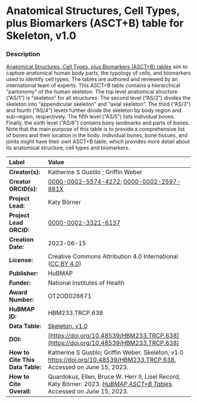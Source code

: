 # Anatomical Structures, Cell Types, plus Biomarkers (ASCT+B) table for Skeleton, v1.0

### Description
[Anatomical Structures, Cell Types, plus Biomarkers (ASCT+B) tables](https://humanatlas.io/asctb-tables) aim to capture anatomical human body parts, the typology of cells, and biomarkers used to identify cell types. The tables are authored and reviewed by an international team of experts. This ASCT+B table contains a hierarchical “partonomy” of the human skeleton. The top level anatomical structure (“AS/1”) is “skeleton” for all structures. The second level (“AS/2”) divides the skeleton into “appendicular skeleton” and “axial skeleton”. The third (“AS/3”) and fourth (“AS/4”) levels further divide the skeleton by body region and sub-region, respectively. The fifth level (“AS/5”) lists individual bones. Finally, the sixth level (“AS/6”) contains bony landmarks and parts of bones. Note that the main purpose of this table is to provide a comprehensive list of bones and their location in the body. Individual bones, bone tissues, and joints might have their own ASCT+B table, which provides more detail about its anatomical structure, cell types and biomarkers.

| Label | Value |
| :------------- |:-------------|
| **Creator(s):** | Katherine S Gustilo ; Griffin Weber |
| **Creator ORCID(s):** |[0000-0002-5574-4272](https://orcid.org/0000-0002-5574-4272); [0000-0002-2597-881X](https://orcid.org/0000-0002-2597-881X) |
| **Project Lead:** | Katy B&ouml;rner |
| **Project Lead ORCID:** | [0000-0002-3321-6137](https://orcid.org/0000-0002-3321-6137) |
| **Creation Date:** | 2023-06-15 |
| **License:** | Creative Commons Attribution 4.0 International ([CC BY 4.0](https://creativecommons.org/licenses/by/4.0/)) |
| **Publisher:** | HuBMAP |
| **Funder:** | National Institutes of Health |
| **Award Number:** | OT2OD026671 |
| **HuBMAP ID:** | HBM233.TRCP.638 |
| **Data Table:** | [Skeleton, v1.0](https://hubmapconsortium.github.io/ccf-releases/v1.4/asct-b/asct-b-vh-skeleton.csv) |
| **DOI:** | [https://doi.org/10.48539/HBM233.TRCP.638](https://doi.org/10.48539/HBM233.TRCP.638) |
| **How to Cite This Data Table:** |  Katherine S Gustilo; Griffin Weber. Skeleton, v1.0 https://doi.org/10.48539/HBM233.TRCP.638, Accessed on June 15, 2023. |
| **How to Cite Overall:** | Quardokus, Ellen, Bruce W. Herr II, Lisel Record, Katy B&ouml;rner. 2023. [*HuBMAP ASCT+B Tables*](https://humanatlas.io/asctb-tables). Accessed on June 15, 2023. |
